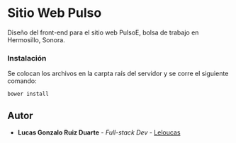 # Sitio Web Pulso

Diseño del front-end para el sitio web PulsoE, bolsa de trabajo en Hermosillo, Sonora.


### Instalación

Se colocan los archivos en la carpta raís del servidor y se corre el siguiente comando:

```
bower install
```


## Autor

* **Lucas Gonzalo Ruiz Duarte** - *Full-stack Dev* - [Leloucas](https://github.com/Leloucas)
